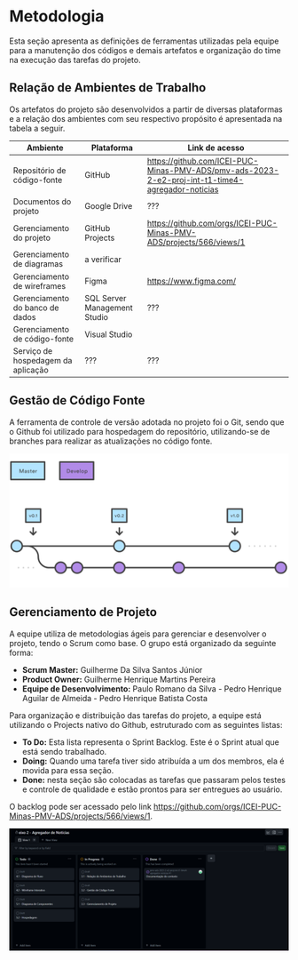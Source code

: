 # Metodologia

Esta seção apresenta as definições de ferramentas utilizadas pela equipe para a manutenção dos códigos e demais artefatos e organização do time na execução das tarefas do projeto.

## Relação de Ambientes de Trabalho

Os artefatos do projeto são desenvolvidos a partir de diversas plataformas e a relação dos ambientes com seu respectivo propósito é apresentada na tabela a seguir.

|Ambiente                       |Plataforma  |Link de acesso                                                                                                          |
|---------------------------    |----------  |------------------------------------------------------------------------------------------------------------------------|
|Repositório de código-fonte    |GitHub      |https://github.com/ICEI-PUC-Minas-PMV-ADS/pmv-ads-2023-2-e2-proj-int-t1-time4-agregador-noticias|
|Documentos do projeto          |Google Drive|???| 
|Gerenciamento do projeto       |GitHub Projects|https://github.com/orgs/ICEI-PUC-Minas-PMV-ADS/projects/566/views/1|
|Gerenciamento de diagramas     |a verificar|| 
|Gerenciamento de wireframes    |Figma|https://www.figma.com/| 
|Gerenciamento do banco de dados|SQL Server Management Studio|???|
|Gerenciamento de código-fonte|Visual Studio||
|Serviço de hospedagem da aplicação|???|???|                   

## Gestão de Código Fonte

A ferramenta de controle de versão adotada no projeto foi o Git, sendo que o Github foi utilizado para hospedagem do repositório, utilizando-se de branches para realizar as atualizações no código fonte.

 **![](https://github.com/ICEI-PUC-Minas-PMV-ADS/pmv-ads-2023-2-e2-proj-int-t1-time4-agregador-noticias/blob/main/docs/img/branch%20guide.png)**

## Gerenciamento de Projeto

A equipe utiliza de metodologias ágeis para gerenciar e desenvolver o projeto, tendo o Scrum como base.
O grupo está organizado da seguinte forma:

   - **Scrum Master:** Guilherme Da Silva Santos Júnior
   - **Product Owner:** Guilherme Henrique Martins Pereira
   - **Equipe de Desenvolvimento:**
           Paulo Romano da Silva
           - Pedro Henrique Aguilar de Almeida
           - Pedro Henrique Batista Costa

Para organização e distribuição das tarefas do projeto, a equipe está utilizando o Projects nativo do Github, estruturado com as seguintes listas: 

- **To Do:** Esta lista representa o Sprint Backlog. Este é o Sprint atual que está sendo trabalhado.
- **Doing:** Quando uma tarefa tiver sido atribuída a um dos membros, ela é movida para essa seção.
- **Done:** nesta seção são colocadas as tarefas que passaram pelos testes e controle de qualidade e estão prontos para ser entregues ao usuário.


O backlog pode ser acessado pelo link https://github.com/orgs/ICEI-PUC-Minas-PMV-ADS/projects/566/views/1.

**![](https://github.com/ICEI-PUC-Minas-PMV-ADS/pmv-ads-2023-2-e2-proj-int-t1-time4-agregador-noticias/blob/main/docs/img/projects.png)**

